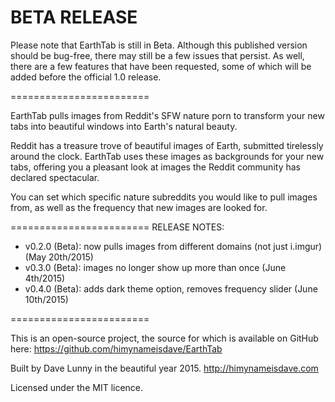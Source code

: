 BETA RELEASE
========================

Please note that EarthTab is still in Beta. Although this published version should be bug-free, there may still be a few issues that persist. As well, there are a few features that have been requested, some of which will be added before the official 1.0 release.

========================

EarthTab pulls images from Reddit's SFW nature porn to transform your new tabs into beautiful windows into Earth's natural beauty.

Reddit has a treasure trove of beautiful images of Earth, submitted tirelessly around the clock. EarthTab uses these images as backgrounds for your new tabs, offering you a pleasant look at images the Reddit community has declared spectacular.

You can set which specific nature subreddits you would like to pull images from, as well as the frequency that new images are looked for.

========================
RELEASE NOTES:

- v0.2.0 (Beta): now pulls images from different domains (not just i.imgur) (May 20th/2015)
- v0.3.0 (Beta): images no longer show up more than once (June 4th/2015)
- v0.4.0 (Beta): adds dark theme option, removes frequency slider (June 10th/2015)

========================

This is an open-source project, the source for which is available on GitHub here: https://github.com/himynameisdave/EarthTab

Built by Dave Lunny in the beautiful year 2015. http://himynameisdave.com

Licensed under the MIT licence.